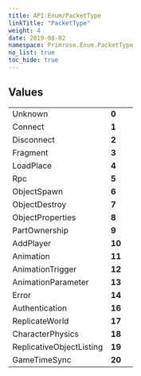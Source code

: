 ```yaml
---
title: API:Enum/PacketType
linkTitle: "PacketType"
weight: 4
date: 2019-08-02
namespace: Primrose.Enum.PacketType
no_list: true
toc_hide: true
---
```

 
## Values
 
<table class="studiohide">
<tbody>
<tr class="enum-row">
<td style="vertical-align:top;white-space:normal;">
<span class="name"">Unknown</span></td>
<td style="vertical-align:top;white-space:normal;">
<b class="value"">0</b></td>
<td style="vertical-align:top;white-space:normal;">
</td>
</tr>
<tr class="enum-row">
<td style="vertical-align:top;white-space:normal;">
<span class="name"">Connect</span></td>
<td style="vertical-align:top;white-space:normal;">
<b class="value"">1</b></td>
<td style="vertical-align:top;white-space:normal;">
</td>
</tr>
<tr class="enum-row">
<td style="vertical-align:top;white-space:normal;">
<span class="name"">Disconnect</span></td>
<td style="vertical-align:top;white-space:normal;">
<b class="value"">2</b></td>
<td style="vertical-align:top;white-space:normal;">
</td>
</tr>
<tr class="enum-row">
<td style="vertical-align:top;white-space:normal;">
<span class="name"">Fragment</span></td>
<td style="vertical-align:top;white-space:normal;">
<b class="value"">3</b></td>
<td style="vertical-align:top;white-space:normal;">
</td>
</tr>
<tr class="enum-row">
<td style="vertical-align:top;white-space:normal;">
<span class="name"">LoadPlace</span></td>
<td style="vertical-align:top;white-space:normal;">
<b class="value"">4</b></td>
<td style="vertical-align:top;white-space:normal;">
</td>
</tr>
<tr class="enum-row">
<td style="vertical-align:top;white-space:normal;">
<span class="name"">Rpc</span></td>
<td style="vertical-align:top;white-space:normal;">
<b class="value"">5</b></td>
<td style="vertical-align:top;white-space:normal;">
</td>
</tr>
<tr class="enum-row">
<td style="vertical-align:top;white-space:normal;">
<span class="name"">ObjectSpawn</span></td>
<td style="vertical-align:top;white-space:normal;">
<b class="value"">6</b></td>
<td style="vertical-align:top;white-space:normal;">
</td>
</tr>
<tr class="enum-row">
<td style="vertical-align:top;white-space:normal;">
<span class="name"">ObjectDestroy</span></td>
<td style="vertical-align:top;white-space:normal;">
<b class="value"">7</b></td>
<td style="vertical-align:top;white-space:normal;">
</td>
</tr>
<tr class="enum-row">
<td style="vertical-align:top;white-space:normal;">
<span class="name"">ObjectProperties</span></td>
<td style="vertical-align:top;white-space:normal;">
<b class="value"">8</b></td>
<td style="vertical-align:top;white-space:normal;">
</td>
</tr>
<tr class="enum-row">
<td style="vertical-align:top;white-space:normal;">
<span class="name"">PartOwnership</span></td>
<td style="vertical-align:top;white-space:normal;">
<b class="value"">9</b></td>
<td style="vertical-align:top;white-space:normal;">
</td>
</tr>
<tr class="enum-row">
<td style="vertical-align:top;white-space:normal;">
<span class="name"">AddPlayer</span></td>
<td style="vertical-align:top;white-space:normal;">
<b class="value"">10</b></td>
<td style="vertical-align:top;white-space:normal;">
</td>
</tr>
<tr class="enum-row">
<td style="vertical-align:top;white-space:normal;">
<span class="name"">Animation</span></td>
<td style="vertical-align:top;white-space:normal;">
<b class="value"">11</b></td>
<td style="vertical-align:top;white-space:normal;">
</td>
</tr>
<tr class="enum-row">
<td style="vertical-align:top;white-space:normal;">
<span class="name"">AnimationTrigger</span></td>
<td style="vertical-align:top;white-space:normal;">
<b class="value"">12</b></td>
<td style="vertical-align:top;white-space:normal;">
</td>
</tr>
<tr class="enum-row">
<td style="vertical-align:top;white-space:normal;">
<span class="name"">AnimationParameter</span></td>
<td style="vertical-align:top;white-space:normal;">
<b class="value"">13</b></td>
<td style="vertical-align:top;white-space:normal;">
</td>
</tr>
<tr class="enum-row">
<td style="vertical-align:top;white-space:normal;">
<span class="name"">Error</span></td>
<td style="vertical-align:top;white-space:normal;">
<b class="value"">14</b></td>
<td style="vertical-align:top;white-space:normal;">
</td>
</tr>
<tr class="enum-row">
<td style="vertical-align:top;white-space:normal;">
<span class="name"">Authentication</span></td>
<td style="vertical-align:top;white-space:normal;">
<b class="value"">16</b></td>
<td style="vertical-align:top;white-space:normal;">
</td>
</tr>
<tr class="enum-row">
<td style="vertical-align:top;white-space:normal;">
<span class="name"">ReplicateWorld</span></td>
<td style="vertical-align:top;white-space:normal;">
<b class="value"">17</b></td>
<td style="vertical-align:top;white-space:normal;">
</td>
</tr>
<tr class="enum-row">
<td style="vertical-align:top;white-space:normal;">
<span class="name"">CharacterPhysics</span></td>
<td style="vertical-align:top;white-space:normal;">
<b class="value"">18</b></td>
<td style="vertical-align:top;white-space:normal;">
</td>
</tr>
<tr class="enum-row">
<td style="vertical-align:top;white-space:normal;">
<span class="name"">ReplicativeObjectListing</span></td>
<td style="vertical-align:top;white-space:normal;">
<b class="value"">19</b></td>
<td style="vertical-align:top;white-space:normal;">
</td>
</tr>
<tr class="enum-row">
<td style="vertical-align:top;white-space:normal;">
<span class="name"">GameTimeSync</span></td>
<td style="vertical-align:top;white-space:normal;">
<b class="value"">20</b></td>
<td style="vertical-align:top;white-space:normal;">
</td>
</tr>
</tbody>
</table>
